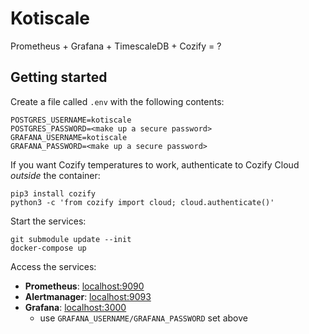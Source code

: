 # Kotiscale

Prometheus + Grafana + TimescaleDB + Cozify = ?

## Getting started

Create a file called `.env` with the following contents:

    POSTGRES_USERNAME=kotiscale
    POSTGRES_PASSWORD=<make up a secure password>
    GRAFANA_USERNAME=kotiscale
    GRAFANA_PASSWORD=<make up a secure password>

If you want Cozify temperatures to work, authenticate to Cozify Cloud _outside_ the container:

    pip3 install cozify
    python3 -c 'from cozify import cloud; cloud.authenticate()'

Start the services:

    git submodule update --init
    docker-compose up

Access the services:

* **Prometheus**: [localhost:9090](http://localhost:9090)
* **Alertmanager**: [localhost:9093](http://localhost:9093)
* **Grafana**: [localhost:3000](http://localhost:3000)
  * use `GRAFANA_USERNAME/GRAFANA_PASSWORD` set above
